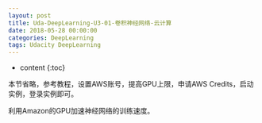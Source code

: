 ```yaml
---
layout: post
title: Uda-DeepLearning-U3-01-卷积神经网络-云计算
date: 2018-05-28 00:00:00
categories: DeepLearning
tags: Udacity DeepLearning
---
```

* content
{:toc}

本节省略，参考教程，设置AWS账号，提高GPU上限，申请AWS Credits，启动实例，登录实例即可。

利用Amazon的GPU加速神经网络的训练速度。



